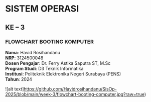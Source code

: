# SISTEM OPERASI  
## KE – 3
### FLOWCHART BOOTING KOMPUTER

**Nama**: Havid Rosihandanu  
**NRP**: 3124500048  
**Dosen Pengajar**: Dr. Ferry Astika Saputra ST, M.Sc  
**Program Studi**: D3 Teknik Informatika  
**Institusi**: Politeknik Elektronika Negeri Surabaya (PENS)  
**Tahun**: 2024  

![alt text]https://github.com/Havidrosihandanu/SisOp-2025/blob/main/week-3/flowchart-booting-computer.jpg?raw=true)
